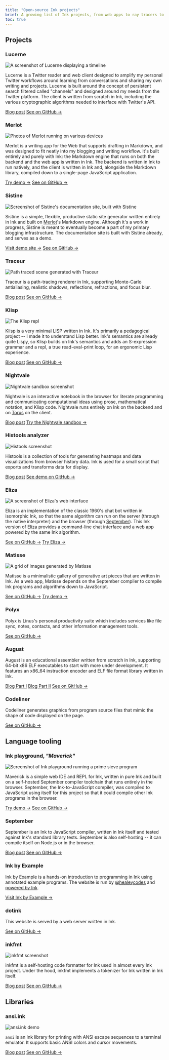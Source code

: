 ```yaml
---
title: "Open-source Ink projects"
brief: A growing list of Ink projects, from web apps to ray tracers to interpreters and compilers
toc: true
---
```


## Projects

### Lucerne

![A screenshot of Lucerne displaying a timeline](/img/lucerne.png)

Lucerne is a Twitter reader and web client designed to amplify my personal Twitter workflows around learning from conversations and sharing my own writing and projects. Lucerne is built around the concept of persistent search filtered called "channels" and designed around my needs from the Twitter platform. The client is written from scratch in Ink, including the various cryptographic algorithms needed to interface with Twitter's API.

<a href="https://thesephist.com/posts/lucerne/" class="button">Blog post</a>
<a href="https://github.com/thesephist/lucerne" class="button">See on GitHub &rarr;</a>

### Merlot

![Photos of Merlot running on various devices](/img/merlot-devices.png)

Merlot is a writing app for the Web that supports drafting in Markdown, and was designed to fit neatly into my blogging and writing workflow. It's built entirely and purely with Ink: the Markdown engine that runs on both the backend and the web app is written in Ink. The backend is written in Ink to run natively, and the client is written in Ink and, alongside the Markdown library, compiled down to a single-page JavaScript application.

<a href="https://merlot.vercel.app/" class="button">Try demo &rarr;</a>
<a href="https://github.com/thesephist/merlot" class="button">See on GitHub &rarr;</a>

### Sistine

![Screenshot of Sistine's documentation site, built with Sistine](/img/sistine-screenshot.png)

Sistine is a simple, flexible, productive static site generator written entirely in Ink and built on [Merlot](#merlot)'s Markdown engine. Although it's a work in progress, Sistine is meant to eventually become a part of my primary blogging infrastructure. The documentation site is built with Sistine already, and serves as a demo.

<a href="https://sistine.vercel.app/" class="button">Visit demo site &rarr;</a>
<a href="https://github.com/thesephist/sistine" class="button">See on GitHub &rarr;</a>

### Traceur

![Path traced scene generated with Traceur](/img/traceur.bmp)

Traceur is a path-tracing renderer in Ink, supporting Monte-Carlo antialiasing, realistic shadows, reflections, refractions, and focus blur.

<a href="/posts/traceur/" class="button">Blog post</a>
<a href="https://github.com/thesephist/traceur" class="button">See on GitHub &rarr;</a>

### Klisp

![The Klisp repl](/img/klisp.png)

Klisp is a very minimal LISP written in Ink. It's primarily a pedagogical project -- I made it to understand Lisp better. Ink's semantics are already quite Lispy, so Klisp builds on Ink's semantics and adds an S-expression grammar and a repl, a true read-eval-print loop, for an ergonomic Lisp experience.

<a href="/posts/klisp/" class="button">Blog post</a>
<a href="https://github.com/thesephist/klisp" class="button">See on GitHub &rarr;</a>

### Nightvale

![Nightvale sandbox screenshot](/img/nightvale.png)

Nightvale is an interactive notebook in the browser for literate programming and communicating computational ideas using prose, mathematical notation, and Klisp code. Nightvale runs entirely on Ink on the backend and on [Torus](https://github.com/thesephist/torus) on the client.

<a href="/posts/nightvale/" class="button">Blog post</a>
<a href="https://nightvale.dotink.co/" class="button">Try the Nightvale sandbox &rarr;</a>

### Histools analyzer

![Histools screenshot](/img/histools.png)

Histools is a collection of tools for generating heatmaps and data visualizations from browser history data. Ink is used for a small script that exports and transforms data for display.

<a href="/posts/histools/" class="button">Blog post</a>
<a href="https://github.com/thesephist/histools" class="button">See demo on GitHub &rarr;</a>

### Eliza

![A screenshot of Eliza's web interface](/img/eliza.png)

Eliza is an implementation of the classic 1960's chat bot written in isomorphic Ink, so that the same algorithm can run on the server (through the native interpreter) and the browser (through [September](/posts/september/)). This Ink version of Eliza provides a command-line chat interface and a web app powered by the same Ink algorithm.

<a href="https://github.com/thesephist/eliza" class="button">See on GitHub &rarr;</a>
<a href="https://eliza.dotink.co/" class="button">Try Eliza &rarr;</a>

### Matisse

![A grid of images generated by Matisse](/img/matisse.jpg)

Matisse is a minimalistic gallery of generative art pieces that are written in Ink. As a web app, Matisse depends on the September compiler to compile Ink programs and algorithms down to JavaScript.

<a href="https://github.com/thesephist/matisse" class="button">See on GitHub &rarr;</a>
<a href="https://matisse.vercel.app/" class="button">Try demo &rarr;</a>

### Polyx

Polyx is Linus's personal productivity suite which includes services like file sync, notes, contacts, and other information management tools.

<a href="https://github.com/thesephist/polyx" class="button">See on GitHub &rarr;</a>

### August

August is an educational assembler written from scratch in Ink, supporting 64-bit x86 ELF executables to start with more under development. It features an x86_64 instruction encoder and ELF file format library written in Ink.

<a href="/posts/elf/" class="button">Blog Part I</a>
<a href="/posts/x86/" class="button">Blog Part II</a>
<a href="https://github.com/thesephist/august" class="button">See on GitHub &rarr;</a>

### Codeliner

Codeliner generates graphics from program source files that mimic the shape of code displayed on the page.

<a href="https://github.com/thesephist/codeliner" class="button">See on GitHub &rarr;</a>

## Language tooling

### Ink playground, _"Maverick"_

![Screenshot of Ink playground running a prime sieve program](/img/maverick.png)

Maverick is a simple web IDE and REPL for Ink, written in pure Ink and built on a self-hosted September compiler toolchain that runs entirely in the browser. September, the Ink-to-JavaScript compiler, was compiled to JavaScript using itself for this project so that it could compile other Ink programs in the browser.

<a href="https://maverick.vercel.app" class="button">Try demo &rarr;</a>
<a href="https://github.com/thesephist/maverick" class="button">See on GitHub &rarr;</a>

### September

September is an Ink to JavaScript compiler, written in Ink itself and tested against Ink's standard library tests. September is also self-hosting -- it can compile itself on Node.js or in the browser.

<a href="/posts/september/" class="button">Blog post</a>
<a href="https://github.com/thesephist/september" class="button">See on GitHub &rarr;</a>

### Ink by Example

Ink by Example is a hands-on introduction to programming in Ink using annotated example programs. The website is run by [@healeycodes](https://healeycodes.com/) and [powered by Ink](https://github.com/healeycodes/inkbyexample/tree/main/src).

<a href="https://inkbyexample.com/" class="button">Visit Ink by Example &rarr;</a>

### dotink

This website is served by a web server written in Ink.

<a href="https://github.com/thesephist/dotink" class="button">See on GitHub &rarr;</a>

### inkfmt

![inkfmt screenshot](/img/inkfmt.jpg)

inkfmt is a self-hosting code formatter for Ink used in almost every Ink project. Under the hood, inkfmt implements a tokenizer for Ink written in Ink itself.

<a href="/posts/inkfmt/" class="button">Blog post</a>
<a href="https://github.com/thesephist/inkfmt" class="button">See on GitHub &rarr;</a>

## Libraries

### ansi.ink

![ansi.ink demo](/img/ansi.png)

`ansi` is an Ink library for printing with ANSI escape sequences to a terminal emulator. It supports basic ANSI colors and cursor movements.

<a href="/posts/ansi/" class="button">Blog post</a>
<a href="https://github.com/thesephist/ansi.ink" class="button">See on GitHub &rarr;</a>

